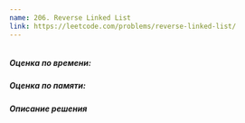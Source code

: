 ```yaml
---
name: 206. Reverse Linked List
link: https://leetcode.com/problems/reverse-linked-list/
---
```


```ruby
```

##### Оценка по времени:
##### Оценка по памяти: 
##### Описание решения
